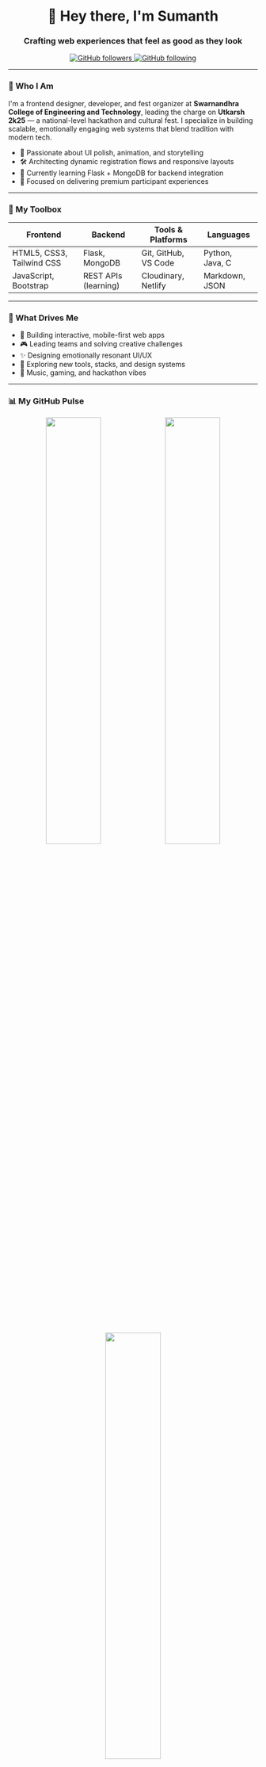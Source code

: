 <!-- Hero Section -->
<h1 align="center">👋 Hey there, I'm Sumanth</h1>
<h3 align="center">Crafting web experiences that feel as good as they look</h3>

<p align="center">
  <a href="https://github.com/sumanthreddy217?tab=followers">
    <img src="https://img.shields.io/github/followers/sumanthreddy217?label=Followers&logo=github&style=flat-square" alt="GitHub followers" />
  </a>
  <a href="https://github.com/sumanthreddy217?tab=following">
    <img src="https://img.shields.io/github/following/sumanthreddy217?label=Following&logo=github&style=flat-square" alt="GitHub following" />
  </a>
</p>

---

<!-- About Section -->
### 🧠 Who I Am

I'm a frontend designer, developer, and fest organizer at **Swarnandhra College of Engineering and Technology**, leading the charge on **Utkarsh 2k25** — a national-level hackathon and cultural fest. I specialize in building scalable, emotionally engaging web systems that blend tradition with modern tech.

- 🎨 Passionate about UI polish, animation, and storytelling
- 🛠️ Architecting dynamic registration flows and responsive layouts
- 🌱 Currently learning Flask + MongoDB for backend integration
- 🎯 Focused on delivering premium participant experiences

---

<!-- Tech Stack Section -->
### 🧰 My Toolbox

| **Frontend**              | **Backend**         | **Tools & Platforms**     | **Languages**     |
|---------------------------|---------------------|----------------------------|--------------------|
| HTML5, CSS3, Tailwind CSS | Flask, MongoDB      | Git, GitHub, VS Code       | Python, Java, C    |
| JavaScript, Bootstrap     | REST APIs (learning) | Cloudinary, Netlify        | Markdown, JSON     |

---

<!-- Interests Section -->
### 🎯 What Drives Me

- 🧩 Building interactive, mobile-first web apps  
- 🎮 Leading teams and solving creative challenges  
- ✨ Designing emotionally resonant UI/UX  
- 📖 Exploring new tools, stacks, and design systems  
- 🎵 Music, gaming, and hackathon vibes  

---

<!-- GitHub Stats Section -->
### 📊 My GitHub Pulse

<p align="center">
  <img width="47%" src="https://github-readme-stats.vercel.app/api?username=sumanthreddy217&show_icons=true&theme=radical" />
  <img width="47%" src="https://github-readme-streak-stats.herokuapp.com/?user=sumanthreddy217&theme=radical" />
</p>

<p align="center">
  <img width="47%" src="https://github-readme-stats.vercel.app/api/top-langs/?username=sumanthreddy217&layout=compact&theme=radical" />
</p>

---

<!-- Contact Section -->
### 🤝 Let’s Connect

<p align="center">
  <a href="mailto:karri.sumanthreddy.21@gmail.com">
    <img src="https://img.shields.io/badge/Email-D14836?style=for-the-badge&logo=gmail&logoColor=white" />
  </a>
  <a href="https://www.linkedin.com/in/k-sumanth-reddy">
    <img src="https://img.shields.io/badge/LinkedIn-0077B5?style=for-the-badge&logo=linkedin&logoColor=white" />
  </a>
  <a href="https://github.com/sumanthreddy217">
    <img src="https://img.shields.io/badge/GitHub-000000?style=for-the-badge&logo=github&logoColor=white" />
  </a>
  <a href="https://your-portfolio-link.com">
    <img src="https://img.shields.io/badge/Portfolio-24292F?style=for-the-badge&logo=firefox&logoColor=white" />
  </a>
</p>

---

<!-- Signature Section -->
### ✨ Signature Style

> “Design is how it works. Emotion is how it feels.”  
> “Every pixel tells a story — I make sure it’s a good one.”

